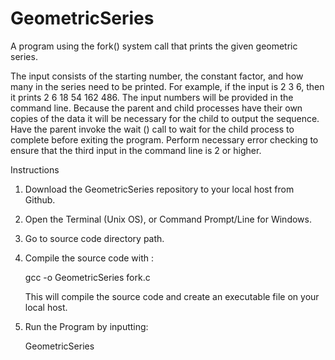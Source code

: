 # GeometricSeries
A program using the fork() system call that prints the given geometric series.

The input consists of the starting number, the constant factor, and how many in the series need to be printed. For example, if the input is 2 3 6, then it prints 2 6 18 54 162 486. The input numbers will be provided in the command line. Because the parent and child processes have their own copies of the data it will be necessary for the child to output the sequence. Have the parent invoke the wait () call to wait for the child process to complete before exiting the program. Perform necessary error checking to ensure that the third input in the command line is 2 or higher.

Instructions

1. Download the GeometricSeries repository to your local host from Github.

2. Open the Terminal (Unix OS), or Command Prompt/Line for Windows.

3. Go to source code directory path.

4. Compile the source code with :
    
    gcc -o GeometricSeries fork.c
    
    This will compile the source code and create an executable file on your local host.
    
5. Run the Program by inputting:

    GeometricSeries
